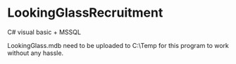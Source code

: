# LookingGlassRecruitment
C# visual basic + MSSQL

LookingGlass.mdb need to be uploaded to C:\Temp for this program to work without any hassle.
